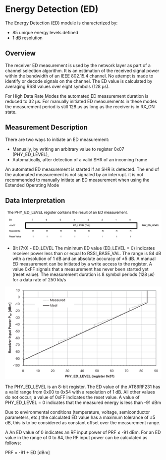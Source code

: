 # Energy Detection (ED)

The Energy Detection (ED) module is characterized by: 

*  85 unique energy levels defined
*  1 dB resolution

##  Overview

The receiver ED measurement is used by the network layer as part of a channel selection algorithm. It is an estimation of the received signal power within the bandwidth of an IEEE 802.15.4 channel. No attempt is made to identify or decode signals on the channel. The ED value is calculated by averaging RSSI values over eight symbols (128 µs).

 For High Data Rate Modes the automated ED measurement duration is reduced to 32 µs. For manually initiated ED measurements in these modes the measurement period is still 128 µs as long as the receiver is in RX_ON state.

## Measurement Description

There are two ways to initiate an ED measurement:

* Manually, by writing an arbitrary value to register 0x07 (PHY_ED_LEVEL),
*  Automatically, after detection of a valid SHR of an incoming frame

An automated ED measurement is started if an SHR is detected. The end of the automated measurement is not signaled by an interrupt. it is not recommended to manually initiate an ED measurement when using the Extended Operating Mode


## Data Interpretation

![Register 0x07 (PHY_ED_LEVEL)](..\附件\image-20191222170930351.png)

- Bit [7:0] - ED_LEVEL
The minimum ED value (ED_LEVEL = 0) indicates receiver power less than or equal to
RSSI_BASE_VAL. The range is 84 dB with a resolution of 1 dB and an absolute accuracy of
±5 dB. A manual ED measurement can be initiated by a write access to the register. A value
0xFF signals that a measurement has never been started yet (reset value).
The measurement duration is 8 symbol periods (128 µs) for a data rate of 250 kb/s

![Mapping between Received Input Power and ED Value](..\附件\image-20191222170852053.png)

The PHY_ED_LEVEL is an 8-bit register. The ED value of the AT86RF231 has a valid range from 0x00 to 0x54 with a resolution of 1 dB. All other values do not occur; a value of 0xFF indicates the reset value. A value of PHY_ED_LEVEL = 0 indicates that the measured energy is less than -91 dBm

Due to environmental conditions (temperature, voltage, semiconductor parameters, etc.) the calculated ED value has a maximum tolerance of ±5 dB, this is to be considered as constant offset over the measurement range.

A An ED value of 0 indicates an RF input power of PRF ≤ -91 dBm. For an ED value in the range of 0 to 84, the RF input power can be calculated as follows: 

PRF = -91 + ED [dBm]

